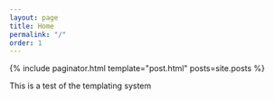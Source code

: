 ```yaml
---
layout: page
title: Home
permalink: "/"
order: 1
---
```


{% include paginator.html template="post.html" posts=site.posts %}


<div data-view="template-test">
  <div class="template-test">
    <p>This is a test of the templating system</p>
  </div>
</div>

